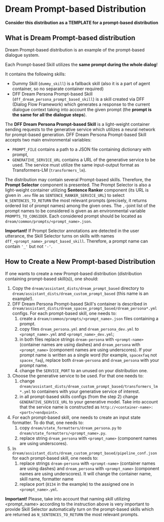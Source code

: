# Dream Prompt-based Distribution

**Consider this distribution as a TEMPLATE for a prompt-based distribution**

## What is Dream Prompt-based distribution

Dream Prompt-based distribution is an example of the prompt-based dialogue system. 

Each Prompt-based Skill utilizes the **same prompt during the whole dialog**!

It contains the following skills:
* Dummy Skill (`dummy_skill`) is a fallback skill (also it is a part of agent container, so no separate container required)
* DFF Dream Persona Prompt-based Skill (`dff_dream_persona_prompt_based_skill`) is a skill created via DFF (Dialog Flow Framework)
which generates a response to the current dialogue context taking into account the given prompt 
(the **prompt is the same for all the dialogue steps**).

The **DFF Dream Persona Prompt-based Skill** is a light-weight container sending requests to the generative service 
which utilizes a neural network for prompt-based generation.
DFF Dream Persona Prompt-based Skill accepts two main environmental variables:
  * `PROMPT_FILE`  contains a path to a JSON file containing dictionary with prompt, 
  * `GENERATIVE_SERVICE_URL` contains a URL of the generative service to be used. 
  The service must utilize the same input-output format as Transformers-LM (`transformers_lm`). 

The distribution may contain several Prompt-based skills. Therefore, the **Prompt Selector** component is presented. 
The Prompt Selector is also a light-weight container utilizing **Sentence Ranker** component 
(its URL is given in `.env` file as `SENTENCE_RANKER_SERVICE_URL`) to select `N_SENTENCES_TO_RETURN` 
the most relevant prompts (precisely, it returns ordered list of prompt names) among the given ones. 
The `,`-joint list of the prompt names to be considered is given as an environmental variable `PROMPTS_TO_CONSIDER`.
Each considered prompt should be located as `dream/common/prompts/<prompt_name>.json`.

**Important!** If Prompt Selector annotations are detected in the user utterance, the Skill Selector turns on skills with names
`dff_<prompt_name>_prompt_based_skill`. Therefore, a prompt name can contain `'_'` but not `'-'`.

## How to Create a New Prompt-based Distribution

If one wants to create a new Prompt-based distribution (distribution containing prompt-based skill(s)), one should:
1. Copy the `dream/assistant_dists/dream_prompt_based` directory to `dream/assistant_dists/dream_custom_prompt_based`
(this name is an example!).
2. DFF Dream Persona Prompt-based Skill's container is described in 
`dream/assistant_dists/dream_spacex_prompt_based/dream_persona*.yml` configs. 
For each prompt-based skill, one needs to:
   1. create a `dream/common/prompts/<prompt_name>.json` files containing a prompt.
   2. copy files `dream_persona.yml` and `dream_persona_dev.yml` to `<prompt_name>.yml` and `<prompt_name>_dev.yml`;
   3. in both files replace strings `dream-persona` with `<prompt-name>` (container names are using dashes) and 
   `dream_persona` with `<prompt_name>` (component names are using underscores). 
   If your prompt name is written as a single word 
   (for example, `spacexfaq` not `spacex_faq`), replace both `dream-persona` and `dream_persona` with your prompt name.
   4. change the `SERVICE_PORT` to an unused on your distribution one.
3. Choose the generative service to be used. For that one needs to:
   1. change `dream/assistant_dists/dream_custom_prompt_based/transformers_lm*.yml` to containers 
   with your generative service of interest.
   2. in all prompt-based skills configs (from the step 2) change `GENERATIVE_SERVICE_URL` to your generative model. 
   Take into account that the service name is constructed as `http://<container-name>:<port>/<endpoint>`. 
4. For each prompt-based skill, one needs to create an input state formatter. To do that, one needs to:
   1. copy `dream/state_formatters/dream_persona.py` to `dream/state_formatters/<prompt_name>.py`.
   2. replace string  `dream_persona` with `<prompt_name>` (component names are using underscores). 
5. In `dream/assistant_dists/dream_custom_prompt_based/pipeline_conf.json` for each prompt-based skill, one needs to:
   1. replace strings `dream-persona` with `<prompt-name>` (container names are using dashes) and 
   `dream_persona` with `<prompt_name>` (component names are using underscores). It will change the container name, 
   skill name, formatter name
   2. replace port (`8134` in the example) to the assigned one in `<prompt_name>.yml`.

**Important!** Please, take into account that naming skill utilizing <prompt_name> according to the instruction above
is very important to provide Skill Selector automatically turn on the prompt-based skills which are returned as 
`N_SENTENCES_TO_RETURN` the most relevant prompts.



